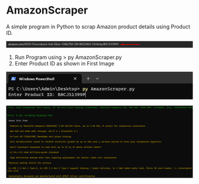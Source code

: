 # AmazonScraper
A simple program in Python to scrap Amazon product details using Product ID.

![Image Alt Text](https://raw.githubusercontent.com/AhmedShaikh0/AmazonScraper/main/productID.png)

1. Run Program using > py AmazonScraper.py
2. Enter Product ID as shown in First Image

![Image Alt Text](https://raw.githubusercontent.com/AhmedShaikh0/AmazonScraper/main/Screenshot_2.png)


![Image Alt Text](https://raw.githubusercontent.com/AhmedShaikh0/AmazonScraper/main/Screenshot_3.png)
